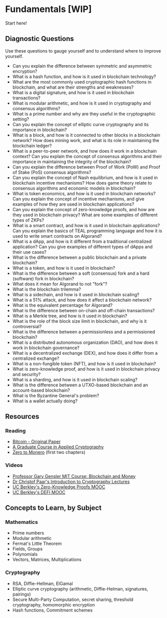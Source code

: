 # Fundamentals [WIP]

Start here!

## Diagnostic Questions

Use these questions to gauge yourself and to understand where to improve yourself.

- Can you explain the difference between symmetric and asymmetric encryption? 
- What is a hash function, and how is it used in blockchain technology?
- What are the most commonly used cryptographic hash functions in blockchain, and what are their strengths and weaknesses?
- What is a digital signature, and how is it used in blockchain transactions?
- What is modular arithmetic, and how is it used in cryptography and consensus algorithms? 
- What is a prime number and why are they useful in the cryptographic setting?
- Can you explain the concept of elliptic curve cryptography and its importance in blockchain?
- What is a block, and how is it connected to other blocks in a blockchain network? How does mining work, and what is its role in maintaining the blockchain ledger?
- What is a peer-to-peer network, and how does it work in a blockchain context? Can you explain the concept of consensus algorithms and their importance in maintaining the integrity of the blockchain?
- Can you explain the difference between Proof of Work (PoW) and Proof of Stake (PoS) consensus algorithms?
- Can you explain the concept of Nash equilibrium, and how is it used in blockchain incentive mechanisms? How does game theory relate to consensus algorithms and economic models in blockchain?
- What is token economics, and how is it used in blockchain networks? Can you explain the concept of incentive mechanisms, and give examples of how they are used in blockchain applications?
- Can you explain the concept of zero-knowledge proofs, and how are they used in blockchain privacy? What are some examples of different types of ZKPs?
- What is a smart contract, and how is it used in blockchain applications? Can you explain the basics of TEAL programming language and how it is used to write smart contracts on Algorand?
- What is a dApp, and how is it different from a traditional centralized application? Can you give examples of different types of dApps and their use cases?
- What is the difference between a public blockchain and a private blockchain?
- What is a token, and how is it used in blockchain?
- What is the difference between a soft (consensus) fork and a hard (software) fork in blockchain? 
- What does it mean for Algorand to not "fork"?
- What is the blockchain trilemma?
- What is a sidechain, and how is it used in blockchain scaling?
- What is a 51% attack, and how does it affect a blockchain network?
- What is the equivalent percentage for Algorand?
- What is the difference between on-chain and off-chain transactions?
- What is a Merkle tree, and how is it used in blockchain?
- What is the role of the block size limit in blockchain, and why is it controversial?
- What is the difference between a permissionless and a permissioned blockchain?
- What is a distributed autonomous organization (DAO), and how does it work in blockchain governance?
- What is a decentralized exchange (DEX), and how does it differ from a centralized exchange?
- What is a non-fungible token (NFT), and how is it used in blockchain?
- What is zero-knowledge proof, and how is it used in blockchain privacy and security?
- What is a sharding, and how is it used in blockchain scaling?
- What is the difference between a UTXO-based blockchain and an account-based blockchain?
- What is the Byzantine General's problem?
- What is a wallet actually doing?


## Resources

### Reading
- [Bitcoin - Original Paper](https://bitcoin.org/en/bitcoin-paper)
- [A Graduate Course in Applied Cryptography](https://toc.cryptobook.us/)
- [Zero to Monero](https://web.getmonero.org/library/Zero-to-Monero-2-0-0.pdf) (first two chapters)

### Videos
- [Professor Gary Gensler MIT Course: Blockchain and Money](https://www.youtube.com/watch?v=EH6vE97qIP4&list=PLUl4u3cNGP63UUkfL0onkxF6MYgVa04Fn)
- [Dr Christof Paar's Introduction to Cryptography Lectures](https://www.youtube.com/playlist?list=PL2jrku-ebl3H50FiEPr4erSJiJHURM9BX)
- [UC Berkley's Zero-Knowledge Proofs MOOC](https://www.youtube.com/@blockchain-web3moocs635/playlists?view=50&sort=dd&shelf_id=3)
- [UC Berkley's DEFI MOOC](https://www.youtube.com/@blockchain-web3moocs635/playlists?view=50&sort=dd&shelf_id=4)


## Concepts to Learn, by Subject

### Mathematics
- Prime numbers
- Modular arithmetic
- Fermat's Little Theorem
- Fields, Groups
- Polynomials
- Vectors, Matrices, Multiplications

### Cryptography
- RSA, Diffie-Hellman, ElGamal
- Elliptic curve cryptography (arithmetic, Diffie-Helman, signatures, pairings)
- Secure Multi-Party Computation, secret sharing, threshold cryptography, homomorphic encryption
- Hash functions, Commitment schemes
